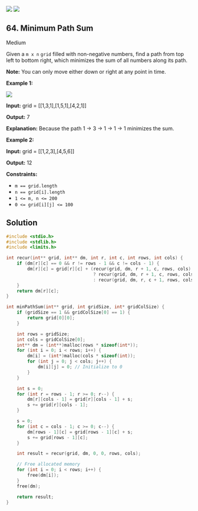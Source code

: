 [![](https://img.shields.io/github/stars/LeetCode-in-C/LeetCode-in-C?label=Stars&style=flat-square)](https://github.com/LeetCode-in-C/LeetCode-in-C)
[![](https://img.shields.io/github/forks/LeetCode-in-C/LeetCode-in-C?label=Fork%20me%20on%20GitHub%20&style=flat-square)](https://github.com/LeetCode-in-C/LeetCode-in-C/fork)

## 64\. Minimum Path Sum

Medium

Given a `m x n` `grid` filled with non-negative numbers, find a path from top left to bottom right, which minimizes the sum of all numbers along its path.

**Note:** You can only move either down or right at any point in time.

**Example 1:**

![](https://assets.leetcode.com/uploads/2020/11/05/minpath.jpg)

**Input:** grid = \[\[1,3,1],[1,5,1],[4,2,1]]

**Output:** 7

**Explanation:** Because the path 1 → 3 → 1 → 1 → 1 minimizes the sum.

**Example 2:**

**Input:** grid = \[\[1,2,3],[4,5,6]]

**Output:** 12

**Constraints:**

*   `m == grid.length`
*   `n == grid[i].length`
*   `1 <= m, n <= 200`
*   `0 <= grid[i][j] <= 100`

## Solution

```c
#include <stdio.h>
#include <stdlib.h>
#include <limits.h>

int recur(int** grid, int** dm, int r, int c, int rows, int cols) {
    if (dm[r][c] == 0 && r != rows - 1 && c != cols - 1) {
        dm[r][c] = grid[r][c] + (recur(grid, dm, r + 1, c, rows, cols) < recur(grid, dm, r, c + 1, rows, cols) 
                                 ? recur(grid, dm, r + 1, c, rows, cols) 
                                 : recur(grid, dm, r, c + 1, rows, cols));
    }
    return dm[r][c];
}

int minPathSum(int** grid, int gridSize, int* gridColSize) {
    if (gridSize == 1 && gridColSize[0] == 1) {
        return grid[0][0];
    }

    int rows = gridSize;
    int cols = gridColSize[0];
    int** dm = (int**)malloc(rows * sizeof(int*));
    for (int i = 0; i < rows; i++) {
        dm[i] = (int*)malloc(cols * sizeof(int));
        for (int j = 0; j < cols; j++) {
            dm[i][j] = 0; // Initialize to 0
        }
    }

    int s = 0;
    for (int r = rows - 1; r >= 0; r--) {
        dm[r][cols - 1] = grid[r][cols - 1] + s;
        s += grid[r][cols - 1];
    }

    s = 0;
    for (int c = cols - 1; c >= 0; c--) {
        dm[rows - 1][c] = grid[rows - 1][c] + s;
        s += grid[rows - 1][c];
    }

    int result = recur(grid, dm, 0, 0, rows, cols);

    // Free allocated memory
    for (int i = 0; i < rows; i++) {
        free(dm[i]);
    }
    free(dm);

    return result;
}
```